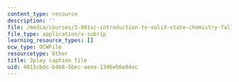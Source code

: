 ```yaml
---
content_type: resource
description: ''
file: /media/courses/3-091sc-introduction-to-solid-state-chemistry-fall-2010/4015cbdcb4b85becaeea13d6eb6e84ec_56d9qcsHGwE.vtt
file_type: application/x-subrip
learning_resource_types: []
ocw_type: OCWFile
resourcetype: Other
title: 3play caption file
uid: 4015cbdc-b4b8-5bec-aeea-13d6eb6e84ec
---
```

